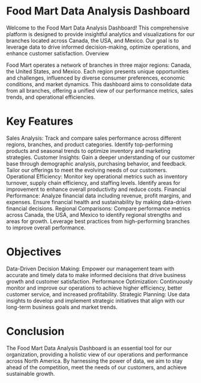 
# Food Mart Data Analysis Dashboard

Welcome to the Food Mart Data Analysis Dashboard! This comprehensive platform is designed to provide insightful analytics and visualizations for our branches located across Canada, the USA, and Mexico. Our goal is to leverage data to drive informed decision-making, optimize operations, and enhance customer satisfaction.
Overview

Food Mart operates a network of branches in three major regions: Canada, the United States, and Mexico. Each region presents unique opportunities and challenges, influenced by diverse consumer preferences, economic conditions, and market dynamics. This dashboard aims to consolidate data from all branches, offering a unified view of our performance metrics, sales trends, and operational efficiencies.
# Key Features

Sales Analysis: Track and compare sales performance across different regions, branches, and product categories. Identify top-performing products and seasonal trends to optimize inventory and marketing strategies.
Customer Insights: Gain a deeper understanding of our customer base through demographic analysis, purchasing behavior, and feedback. Tailor our offerings to meet the evolving needs of our customers.
Operational Efficiency: Monitor key operational metrics such as inventory turnover, supply chain efficiency, and staffing levels. Identify areas for improvement to enhance overall productivity and reduce costs.
Financial Performance: Analyze financial data including revenue, profit margins, and expenses. Ensure financial health and sustainability by making data-driven financial decisions.
Regional Comparisons: Compare performance metrics across Canada, the USA, and Mexico to identify regional strengths and areas for growth. Leverage best practices from high-performing branches to improve overall performance.

# Objectives

Data-Driven Decision Making: Empower our management team with accurate and timely data to make informed decisions that drive business growth and customer satisfaction.
    Performance Optimization: Continuously monitor and improve our operations to achieve higher efficiency, better customer service, and increased profitability.
    Strategic Planning: Use data insights to develop and implement strategic initiatives that align with our long-term business goals and market trends.

# Conclusion

The Food Mart Data Analysis Dashboard is an essential tool for our organization, providing a holistic view of our operations and performance across North America. By harnessing the power of data, we aim to stay ahead of the competition, meet the needs of our customers, and achieve sustainable growth.
